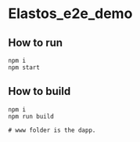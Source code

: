 # Elastos_e2e_demo

## How to run
```
npm i
npm start
```

## How to build
```
npm i
npm run build

# www folder is the dapp.
```
